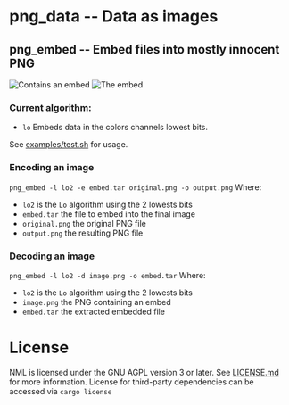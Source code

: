 # png_data -- Data as images

## png_embed -- Embed files into mostly innocent PNG

![Contains an embed](docs/with_embed.png)
![The embed](docs/embed.png)

### Current algorithm:
 * `lo` Embeds data in the colors channels lowest bits.

See [examples/test.sh](examples/test.sh) for usage.

### Encoding an image
`png_embed -l lo2 -e embed.tar original.png -o output.png`
Where:
 * `lo2` is the `Lo` algorithm using the 2 lowests bits
 * `embed.tar` the file to embed into the final image
 * `original.png` the original PNG file
 * `output.png` the resulting PNG file

### Decoding an image
`png_embed -l lo2 -d image.png -o embed.tar`
Where:
 * `lo2` is the `Lo` algorithm using the 2 lowests bits
 * `image.png` the PNG containing an embed
 * `embed.tar` the extracted embedded file

# License

NML is licensed under the GNU AGPL version 3 or later. See [LICENSE.md](LICENSE.md) for more information.
License for third-party dependencies can be accessed via `cargo license`

